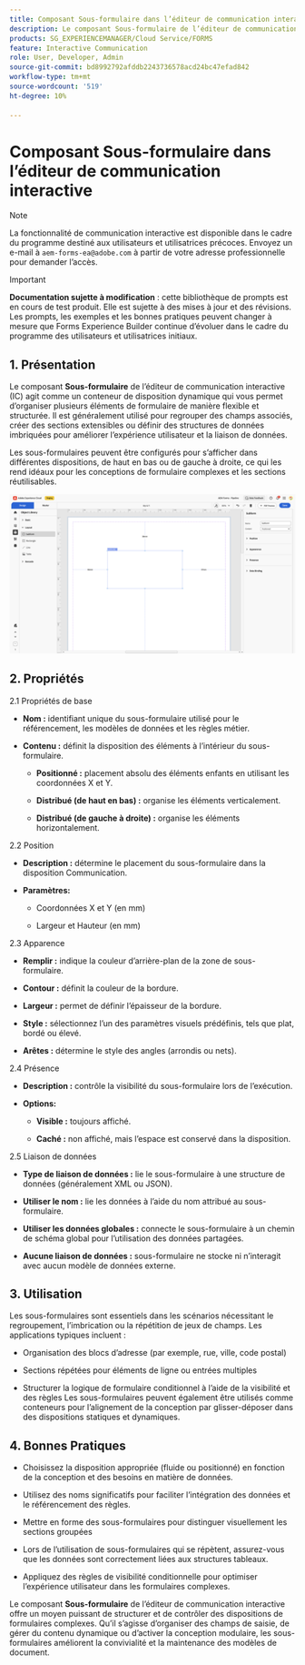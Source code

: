 ```yaml
---
title: Composant Sous-formulaire dans l’éditeur de communication interactive
description: Le composant Sous-formulaire de l’éditeur de communication interactive d’AEM Forms vous permet d’organiser plusieurs éléments de formulaire de manière flexible et structurée.
products: SG_EXPERIENCEMANAGER/Cloud Service/FORMS
feature: Interactive Communication
role: User, Developer, Admin
source-git-commit: bd8992792afddb2243736578acd24bc47efad842
workflow-type: tm+mt
source-wordcount: '519'
ht-degree: 10%

---
```



# Composant Sous-formulaire dans l’éditeur de communication interactive

>[!NOTE]
>
> La fonctionnalité de communication interactive est disponible dans le cadre du programme destiné aux utilisateurs et utilisatrices précoces. Envoyez un e-mail à `aem-forms-ea@adobe.com` à partir de votre adresse professionnelle pour demander l’accès.

>[!IMPORTANT]
>
> **Documentation sujette à modification** : cette bibliothèque de prompts est en cours de test produit. Elle est sujette à des mises à jour et des révisions. Les prompts, les exemples et les bonnes pratiques peuvent changer à mesure que Forms Experience Builder continue d’évoluer dans le cadre du programme des utilisateurs et utilisatrices initiaux.

## &#x200B;1. Présentation

Le composant **Sous-formulaire** de l’éditeur de communication interactive (IC) agit comme un conteneur de disposition dynamique qui vous permet d’organiser plusieurs éléments de formulaire de manière flexible et structurée. Il est généralement utilisé pour regrouper des champs associés, créer des sections extensibles ou définir des structures de données imbriquées pour améliorer l’expérience utilisateur et la liaison de données.

Les sous-formulaires peuvent être configurés pour s’afficher dans différentes dispositions, de haut en bas ou de gauche à droite, ce qui les rend idéaux pour les conceptions de formulaire complexes et les sections réutilisables.

![Rechercher un document IC](/help/forms/interactive-communication/assets/subform.png)

## &#x200B;2. Propriétés

2.1 Propriétés de base

- **Nom :** identifiant unique du sous-formulaire utilisé pour le référencement, les modèles de données et les règles métier.

- **Contenu :** définit la disposition des éléments à l’intérieur du sous-formulaire.

   - **Positionné :** placement absolu des éléments enfants en utilisant les coordonnées X et Y.

   - **Distribué (de haut en bas) :** organise les éléments verticalement.

   - **Distribué (de gauche à droite) :** organise les éléments horizontalement.

2.2 Position

- **Description :** détermine le placement du sous-formulaire dans la disposition Communication.

- **Paramètres:**

   - Coordonnées X et Y (en mm)

   - Largeur et Hauteur (en mm)

2.3 Apparence

- **Remplir :** indique la couleur d’arrière-plan de la zone de sous-formulaire.

- **Contour :** définit la couleur de la bordure.

- **Largeur :** permet de définir l’épaisseur de la bordure.

- **Style :** sélectionnez l’un des paramètres visuels prédéfinis, tels que plat, bordé ou élevé.

- **Arêtes :** détermine le style des angles (arrondis ou nets).

2.4 Présence

- **Description :** contrôle la visibilité du sous-formulaire lors de l’exécution.

- **Options:**

   - **Visible :** toujours affiché.

   - **Caché :** non affiché, mais l’espace est conservé dans la disposition.

2.5 Liaison de données

- **Type de liaison de données :** lie le sous-formulaire à une structure de données (généralement XML ou JSON).

- **Utiliser le nom :** lie les données à l’aide du nom attribué au sous-formulaire.

- **Utiliser les données globales :** connecte le sous-formulaire à un chemin de schéma global pour l’utilisation des données partagées.

- **Aucune liaison de données :** sous-formulaire ne stocke ni n’interagit avec aucun modèle de données externe.

## &#x200B;3. Utilisation

Les sous-formulaires sont essentiels dans les scénarios nécessitant le regroupement, l’imbrication ou la répétition de jeux de champs. Les applications typiques incluent :

- Organisation des blocs d’adresse (par exemple, rue, ville, code postal)

- Sections répétées pour éléments de ligne ou entrées multiples

- Structurer la logique de formulaire conditionnel à l’aide de la visibilité et des règles
Les sous-formulaires peuvent également être utilisés comme conteneurs pour l’alignement de la conception par glisser-déposer dans des dispositions statiques et dynamiques.

## &#x200B;4. Bonnes Pratiques

- Choisissez la disposition appropriée (fluide ou positionné) en fonction de la conception et des besoins en matière de données.

- Utilisez des noms significatifs pour faciliter l’intégration des données et le référencement des règles.

- Mettre en forme des sous-formulaires pour distinguer visuellement les sections groupées

- Lors de l’utilisation de sous-formulaires qui se répètent, assurez-vous que les données sont correctement liées aux structures tableaux.

- Appliquez des règles de visibilité conditionnelle pour optimiser l’expérience utilisateur dans les formulaires complexes.

Le composant **Sous-formulaire** de l’éditeur de communication interactive offre un moyen puissant de structurer et de contrôler des dispositions de formulaires complexes. Qu’il s’agisse d’organiser des champs de saisie, de gérer du contenu dynamique ou d’activer la conception modulaire, les sous-formulaires améliorent la convivialité et la maintenance des modèles de document.


